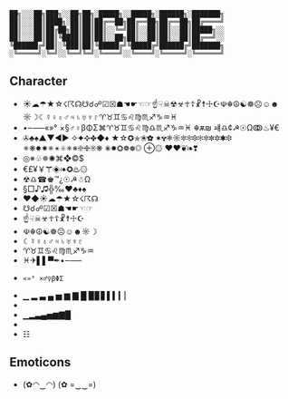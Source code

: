 ```
██╗░░░██╗███╗░░██╗██╗░█████╗░░█████╗░██████╗░███████╗
██║░░░██║████╗░██║██║██╔══██╗██╔══██╗██╔══██╗██╔════╝
██║░░░██║██╔██╗██║██║██║░░╚═╝██║░░██║██║░░██║█████╗░░
██║░░░██║██║╚████║██║██║░░██╗██║░░██║██║░░██║██╔══╝░░
╚██████╔╝██║░╚███║██║╚█████╔╝╚█████╔╝██████╔╝███████╗
░╚═════╝░╚═╝░░╚══╝╚═╝░╚════╝░░╚════╝░╚═════╝░╚══════╝
```

## Character

- ☀☁☂★☆☇☈☊☋☌☍☑☒☗☚☛☜☞☝☟☠☢☣☥☦☧☨☩☪☫☬☮☯☸☹☺☻☼☽☾☿♀♁♂♃♄♅♆♇♈♉♊♋♌♍♏♐♑♒♓
- •‒–—«»° ×§♂♀βΦΣ⌘♈♉♊♋♌♍♎♏♐♑♒♓ ☬ѫ₪ ㆈ♎¢☭☉Ωↂ♨¥€
- ✇♣♠▲▼◀▶ ✧✦✥✤◆♦ ★☆✪✯❀✿ ✶✾❃☼✼✻❉✻✼✽✲✱❉ ✵❋✸✷✵✴✳✵※❇❈❊❋ ✺✹❂❁☸◎ ⊕۞ ♥❤❦❧❣
- ◎※♧✵✺⌘❖©$
- €£¥￥☤◈❧✪♨۞
- ☢♎☎♚™¿☉☭☃Ω
- §□♪♫╬‰♥♣♦♠
- ❤◆☀☁☂★☆☇☈☊
- ☋☌☍☑☒☗☚☛☜☞
- ☝☟☠☣☥☦☧☨☩☪
- ☫☬☮☯☸☹☺☻☼☽
- ☾☿♀♁♂♃♄♅♆♇
- ♈♉♊♋♌♍♏♐♑♒
- ♓✈▌▌▀✒•‒–—
-     «»° ×♂♀βΦΣ
- ▁ ▂ ▃ ▄ ▅ ▆ ▇ █ ▉▊▋▌▍▎▏
- 
- ▁▂▃▄▅▆▇█
- 
- ☷

## Emoticons

- (✿◠‿◠) (✿ =‿‿=)
